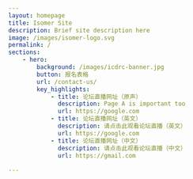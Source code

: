 ```yaml
---
layout: homepage
title: Isomer Site
description: Brief site description here
image: /images/isomer-logo.svg
permalink: /
sections:
    - hero:
        background: /images/icdrc-banner.jpg
        button: 报名表格
        url: /contact-us/
        key_highlights:
            - title: 论坛直播网址（原声）
              description: Page A is important too
              url: https://google.com
            - title: 论坛直播网址（英文）
              description: 请点击此观看论坛直播（英文）
              url: https://google.com
            - title: 论坛直播网址（中文）
              description: 请点击此观看论坛直播（中文）
              url: https://gmail.com
            
---
```


